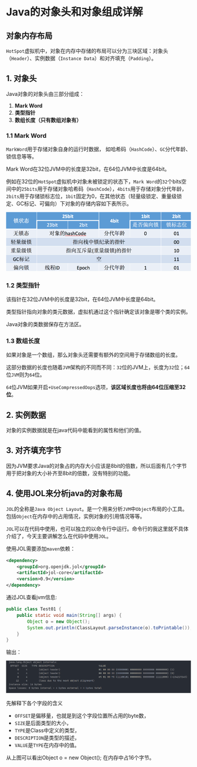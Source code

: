 # Java的对象头和对象组成详解

## 对象内存布局

`HotSpot`虚拟机中，对象在内存中存储的布局可以分为三块区域：对象头（`Header`）、实例数据（`Instance Data`）和对齐填充（`Padding`）。

## 1. 对象头

Java对象的对象头由三部分组成：

1. **Mark Word**
2. **类型指针**
3. **数组长度（只有数组对象有）**

### 1.1 Mark Word

`MarkWord`用于存储对象自身的运行时数据， 如哈希码（`HashCode`）、`GC`分代年龄、锁信息等等。

Mark Word在32位JVM中的长度是32bit，在64位JVM中长度是64bit。

例如在32位的`HotSpot`虚拟机中对象未被锁定的状态下，`Mark Word`的`32`个bits空间中的`25bits`用于存储对象哈希码（`HashCode`），`4bits`用于存储对象分代年龄，`2bits`用于存储锁标志位，`1bit`固定为0，在其他状态（轻量级锁定、重量级锁定、GC标记、可偏向）下对象的存储内容如下表所示。

![](images/markword内容.png)

### 1.2 类型指针

该指针在32位JVM中的长度是32bit，在64位JVM中长度是64bit。

类型指针指向对象的类元数据，虚拟机通过这个指针确定该对象是哪个类的实例。

Java对象的类数据保存在方法区。

### 1.3 数组长度

如果对象是一个数组，那么对象头还需要有额外的空间用于存储数组的长度。

这部分数据的长度也随着`JVM`架构的不同而不同：`32`位的JVM上，长度为`32`位；`64`位`JVM`则为`64`位。

`64`位JVM如果开启`+UseCompressedOops`选项，**该区域长度也将由64位压缩至32位**。

## 2. 实例数据

对象的实例数据就是在java代码中能看到的属性和他们的值。

## 3. 对齐填充字节

因为JVM要求Java的对象占的内存大小应该是8bit的倍数，所以后面有几个字节用于把对象的大小补齐至8bit的倍数，没有特别的功能。

 ## 4. 使用JOL来分析java的对象布局

`JOL`的全称是`Java Object Layout`。是一个用来分析`JVM`中`Object`布局的小工具。包括`Object`在内存中的占用情况，实例对象的引用情况等等。

`JOL`可以在代码中使用，也可以独立的以命令行中运行。命令行的我这里就不具体介绍了，今天主要讲解怎么在代码中使用`JOL`。

使用JOL需要添加`maven`依赖：

```xml
<dependency>
    <groupId>org.openjdk.jol</groupId>
    <artifactId>jol-core</artifactId>
    <version>0.9</version>
</dependency>
```

通过JOL查看jvm信息:

```java
public class Test01 {
    public static void main(String[] args) {
        Object o = new Object();
        System.out.println(ClassLayout.parseInstance(o).toPrintable());
    }
}
```

输出：

![image-20220216233451328](images/jol查看对象.png)

先解释下各个字段的含义

- `OFFSET`是偏移量，也就是到这个字段位置所占用的byte数，
- `SIZE`是后面类型的大小，
- `TYPE`是Class中定义的类型，
- `DESCRIPTION`是类型的描述，
- `VALUE`是`TYPE`在内存中的值。

从上图可以看出Object o = new Object(); 在内存中占16个字节。